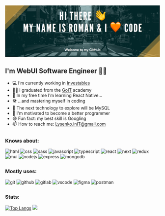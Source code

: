 ![github-profile-header](https://raw.githubusercontent.com/Solomon-IT-Dev/Solomon-IT-Dev/main/github-profile-header.png)
## I'm WebUI Software Engineer 👨‍💻

- 💻 I’m currently working in [Investables](https://investables.org)
- 👨‍🎓 I graduated from the [GoIT](https://goit.ua/?lang=uk) academy
- 🔭 In my free time I’m learning React Native...
- 🛠 ...and mastering myself in coding
- 🚀 The next technology to explore will be MySQL
- 🤔 I'm motivated to become a better programmer
- 😄 Fun fact: my best skill is Googling
- 📫 How to reach me: Lysenko.inIT@gmail.com
##

### Knows about:
![html](https://img.shields.io/badge/html-%23E34F26.svg?style=for-the-badge&logo=html5&logoColor=white) 
![css](https://img.shields.io/badge/css-%231572B6.svg?style=for-the-badge&logo=css3&logoColor=white) 
![sass](https://img.shields.io/badge/sass-deeppink.svg?style=for-the-badge&logo=SASS&logoColor=white) 
![javascript](https://img.shields.io/badge/javascript-%23323330.svg?style=for-the-badge&logo=javascript&logoColor=%23F7DF1E) 
![typescript](https://img.shields.io/badge/typescript-whitesmoke?style=for-the-badge&logo=typescript)
![react](https://img.shields.io/badge/react-%2320232a.svg?style=for-the-badge&logo=react&logoColor=%2361DAFB) 
![next](https://img.shields.io/badge/next.js-black?style=for-the-badge&logo=next.js)
![redux](https://img.shields.io/badge/redux-%23593d88.svg?style=for-the-badge&logo=redux&logoColor=white) 
![mui](https://img.shields.io/badge/material%20ui-whitesmoke?style=for-the-badge&logo=mui)
![nodejs](https://img.shields.io/badge/node.js%20-%2343853D.svg?&style=for-the-badge&logo=node.js&logoColor=white)
![express](https://img.shields.io/badge/express-slategray?style=for-the-badge&logo=express&logoColor=black)
![mongodb](https://img.shields.io/badge/mongodb-grey?style=for-the-badge&logo=mongodb)
##

### Mostly uses:
![git](https://img.shields.io/badge/git-%23F05033.svg?style=for-the-badge&logo=git&logoColor=white)
![github](https://img.shields.io/badge/github-%23121011.svg?style=for-the-badge&logo=github&logoColor=white)
![gitlab](https://img.shields.io/badge/gitlab-rebeccapurple?style=for-the-badge&logo=gitlab)
![vscode](https://img.shields.io/badge/Visual%20Studio%20Code-0078d7.svg?style=for-the-badge&logo=visual-studio-code&logoColor=white)
![figma](https://img.shields.io/badge/figma-%23F24E1E.svg?style=for-the-badge&logo=figma&logoColor=white)
![postman](https://img.shields.io/badge/postman-gray?style=for-the-badge&logo=postman)
##

### Stats:
[![Top Langs](https://github-readme-stats.vercel.app/api/top-langs/?username=solomon-it-dev&layout=compact&theme=ayu-mirage)](https://github.com/anuraghazra/github-readme-stats)
<img height="165em" src="https://github-readme-stats.vercel.app/api?username=solomon-it-dev&show_icons=true&layout=compact&theme=ayu-mirage" />

<!--
**Solomon-IT-Dev/Solomon-IT-Dev** is a ✨ _special_ ✨ repository because its `README.md` (this file) appears on your GitHub profile.

- 👯 I’m looking to collaborate on ...
- 💬 Ask me about how to ask...
-->
